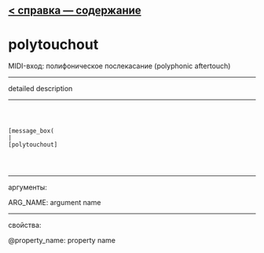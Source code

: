 [< справка — содержание](ceammc_lib.html)
---

# polytouchout


MIDI-вход: полифоническое послекасание (polyphonic aftertouch)

---

detailed description
<br>


---


```



[message_box(                                 
|
[polytouchout]


            
```

---
аргументы:

ARG_NAME: argument name<br>

---
свойства:

@property_name: property name<br>

